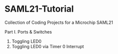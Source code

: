 # SAML21-Tutorial
Collection of Coding Projects for a Microchip SAML21

Part I. Ports & Switches
1. Toggling LED0
2. Toggling LED0 via Timer 0 Interrupt
